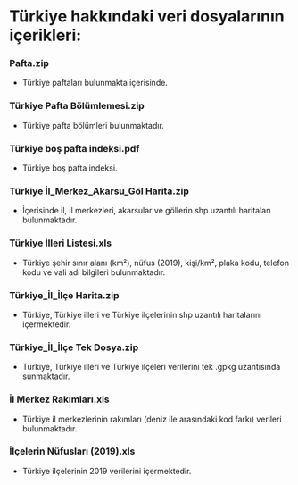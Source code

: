 # Türkiye hakkındaki veri dosyalarının içerikleri: 

### Pafta.zip

+ Türkiye paftaları bulunmakta içerisinde.

### Türkiye Pafta Bölümlemesi.zip

+ Türkiye pafta bölümleri bulunmaktadır. 

### Türkiye boş pafta indeksi.pdf

+ Türkiye boş pafta indeksi.

### Türkiye İl_Merkez_Akarsu_Göl Harita.zip

+ İçerisinde il, il merkezleri, akarsular ve göllerin shp uzantılı haritaları bulunmaktadır.

### Türkiye İlleri Listesi.xls

+ Türkiye şehir sınır alanı (km²), nüfus (2019), kişi/km², plaka kodu, telefon kodu ve vali adı bilgileri bulunmaktadır.

### Türkiye_İl_İlçe Harita.zip

+ Türkiye, Türkiye illeri ve Türkiye ilçelerinin shp uzantılı haritalarını içermektedir.

### Türkiye_İl_İlçe Tek Dosya.zip

+ Türkiye, Türkiye illeri ve Türkiye ilçeleri verilerini tek .gpkg uzantısında sunmaktadır.

### İl Merkez Rakımları.xls

+ Türkiye il merkezlerinin rakımları (deniz ile arasındaki kod farkı) verileri bulunmaktadır.

### İlçelerin Nüfusları (2019).xls

+ Türkiye ilçelerinin 2019 verilerini içermektedir.
